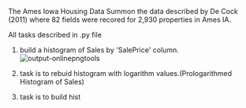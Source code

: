 The Ames Iowa Housing Data
Summon the data described by De Cock (2011) where 82 fields were recored for 2,930 properties in Ames IA.

All tasks described in .py file

1. build a histogram of Sales by 'SalePrice' column.
![output-onlinepngtools](https://user-images.githubusercontent.com/47052805/56080790-1d8f6280-5e0e-11e9-99ec-348540702e67.png)

2. task is to rebuid histogram with logarithm values.(Prologarithmed Histogram of Sales)
3. task is to build hist

